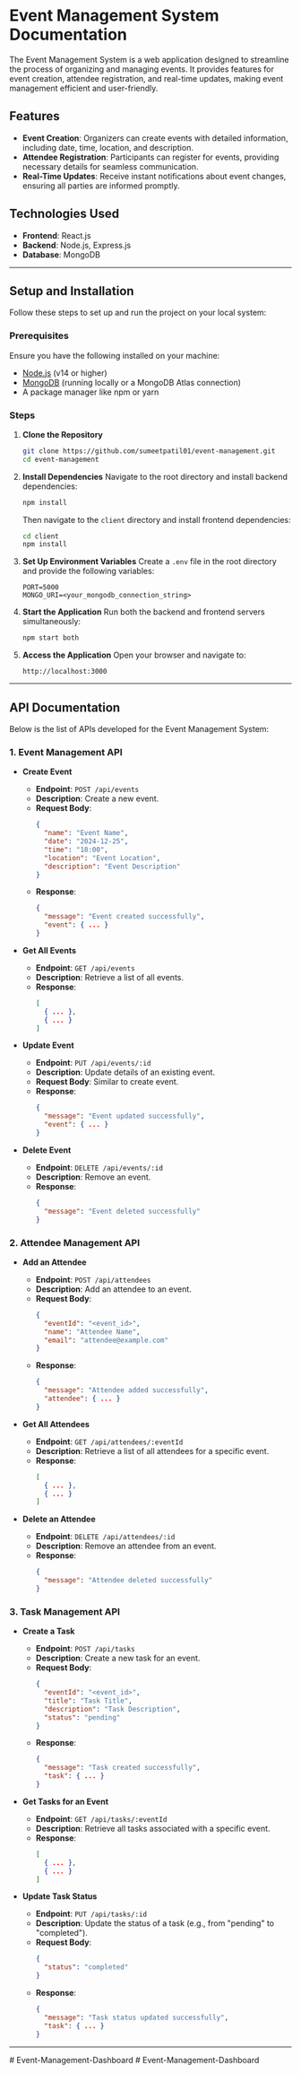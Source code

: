 # Event Management System Documentation

The Event Management System is a web application designed to streamline the process of organizing and managing events. It provides features for event creation, attendee registration, and real-time updates, making event management efficient and user-friendly.

## Features
- **Event Creation**: Organizers can create events with detailed information, including date, time, location, and description.
- **Attendee Registration**: Participants can register for events, providing necessary details for seamless communication.
- **Real-Time Updates**: Receive instant notifications about event changes, ensuring all parties are informed promptly.

## Technologies Used
- **Frontend**: React.js
- **Backend**: Node.js, Express.js
- **Database**: MongoDB

---

## Setup and Installation
Follow these steps to set up and run the project on your local system:

### Prerequisites
Ensure you have the following installed on your machine:
- [Node.js](https://nodejs.org/) (v14 or higher)
- [MongoDB](https://www.mongodb.com/) (running locally or a MongoDB Atlas connection)
- A package manager like npm or yarn

### Steps
1. **Clone the Repository**
   ```bash
   git clone https://github.com/sumeetpatil01/event-management.git
   cd event-management
   ```

2. **Install Dependencies**
   Navigate to the root directory and install backend dependencies:
   ```bash
   npm install
   ```

   Then navigate to the `client` directory and install frontend dependencies:
   ```bash
   cd client
   npm install
   ```

3. **Set Up Environment Variables**
   Create a `.env` file in the root directory and provide the following variables:
   ```env
   PORT=5000
   MONGO_URI=<your_mongodb_connection_string>
   ```

4. **Start the Application**
   Run both the backend and frontend servers simultaneously:
   ```bash
   npm start both
   ```

5. **Access the Application**
   Open your browser and navigate to:
   ```
   http://localhost:3000
   ```

---

## API Documentation
Below is the list of APIs developed for the Event Management System:

### 1. Event Management API
- **Create Event**
  - **Endpoint**: `POST /api/events`
  - **Description**: Create a new event.
  - **Request Body**:
    ```json
    {
      "name": "Event Name",
      "date": "2024-12-25",
      "time": "18:00",
      "location": "Event Location",
      "description": "Event Description"
    }
    ```
  - **Response**:
    ```json
    {
      "message": "Event created successfully",
      "event": { ... }
    }
    ```

- **Get All Events**
  - **Endpoint**: `GET /api/events`
  - **Description**: Retrieve a list of all events.
  - **Response**:
    ```json
    [
      { ... },
      { ... }
    ]
    ```

- **Update Event**
  - **Endpoint**: `PUT /api/events/:id`
  - **Description**: Update details of an existing event.
  - **Request Body**: Similar to create event.
  - **Response**:
    ```json
    {
      "message": "Event updated successfully",
      "event": { ... }
    }
    ```

- **Delete Event**
  - **Endpoint**: `DELETE /api/events/:id`
  - **Description**: Remove an event.
  - **Response**:
    ```json
    {
      "message": "Event deleted successfully"
    }
    ```

### 2. Attendee Management API
- **Add an Attendee**
  - **Endpoint**: `POST /api/attendees`
  - **Description**: Add an attendee to an event.
  - **Request Body**:
    ```json
    {
      "eventId": "<event_id>",
      "name": "Attendee Name",
      "email": "attendee@example.com"
    }
    ```
  - **Response**:
    ```json
    {
      "message": "Attendee added successfully",
      "attendee": { ... }
    }
    ```

- **Get All Attendees**
  - **Endpoint**: `GET /api/attendees/:eventId`
  - **Description**: Retrieve a list of all attendees for a specific event.
  - **Response**:
    ```json
    [
      { ... },
      { ... }
    ]
    ```

- **Delete an Attendee**
  - **Endpoint**: `DELETE /api/attendees/:id`
  - **Description**: Remove an attendee from an event.
  - **Response**:
    ```json
    {
      "message": "Attendee deleted successfully"
    }
    ```

### 3. Task Management API
- **Create a Task**
  - **Endpoint**: `POST /api/tasks`
  - **Description**: Create a new task for an event.
  - **Request Body**:
    ```json
    {
      "eventId": "<event_id>",
      "title": "Task Title",
      "description": "Task Description",
      "status": "pending"
    }
    ```
  - **Response**:
    ```json
    {
      "message": "Task created successfully",
      "task": { ... }
    }
    ```

- **Get Tasks for an Event**
  - **Endpoint**: `GET /api/tasks/:eventId`
  - **Description**: Retrieve all tasks associated with a specific event.
  - **Response**:
    ```json
    [
      { ... },
      { ... }
    ]
    ```

- **Update Task Status**
  - **Endpoint**: `PUT /api/tasks/:id`
  - **Description**: Update the status of a task (e.g., from "pending" to "completed").
  - **Request Body**:
    ```json
    {
      "status": "completed"
    }
    ```
  - **Response**:
    ```json
    {
      "message": "Task status updated successfully",
      "task": { ... }
    }
    ```

---


#   E v e n t - M a n a g e m e n t - D a s h b o a r d  
 #   E v e n t - M a n a g e m e n t - D a s h b o a r d  
 